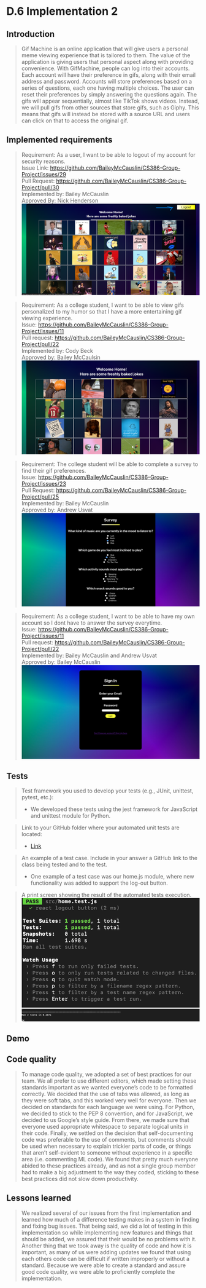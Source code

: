 # D.6 Implementation 2

## Introduction
> Gif Machine is an online application that will give users a personal meme viewing experience that is tailored to them. The value of the application is giving users that personal aspect along with providing convenience. With GifMachine, people can log into their accounts. Each account will have their preference in gifs, along with their email address and password. Accounts will store preferences based on a series of questions, each one having multiple choices. The user can reset their preferences by simply answering the questions again. The gifs will appear sequentially, almost like TikTok shows videos. Instead, we will pull gifs from other sources that store gifs, such as Giphy. This means that gifs will instead be stored with a source URL and users can click on that to access the original gif.

## Implemented requirements
> Requirement: As a user, I want to be able to logout of my account for security reasons. <br>
  Issue  Link: https://github.com/BaileyMcCauslin/CS386-Group-Project/issues/29 <br>
  Pull Request: https://github.com/BaileyMcCauslin/CS386-Group-Project/pull/30 <br>
  Implemented by: Bailey McCauslin <br>
  Approved By: Nick Henderson <br>
  ![Alt text](https://github.com/BaileyMcCauslin/CS386-Group-Project/blob/Deliverable-6/logoutBtn.png)

> Requirement: As a college student, I want to be able to view gifs personalized to my humor so that I have a more entertaining gif viewing experience. <br>
  Issue: https://github.com/BaileyMcCauslin/CS386-Group-Project/issues/11 <br>
  Pull request: https://github.com/BaileyMcCauslin/CS386-Group-Project/pull/22 <br>
  Implemented by: Cody Beck <br>
  Approved by: Bailey McCaulsin <br>
  ![alt text](https://github.com/BaileyMcCauslin/CS386-Group-Project/blob/Deliveriable-4/images/display.png)
  
> Requirement: The college student will be able to complete a survey to find their gif preferences. <br>
  Issue: https://github.com/BaileyMcCauslin/CS386-Group-Project/issues/23 <br>
  Pull Request: https://github.com/BaileyMcCauslin/CS386-Group-Project/pull/25<br>
  Implemented by: Bailey McCauslin <br>
  Approved by: Andrew Usvat<br>
  ![alt text](https://github.com/BaileyMcCauslin/CS386-Group-Project/blob/Deliveriable-4/images/survey.png)  
  
> Requirement: As a college student, I want to be able to have my own account so I dont have to answer the survey everytime. <br>
  Issue:  https://github.com/BaileyMcCauslin/CS386-Group-Project/issues/11 <br>
  Pull request: https://github.com/BaileyMcCauslin/CS386-Group-Project/pull/22 <br>
  Implemented by: Bailey McCauslin and Andrew Usvat <br>
  Approved by: Bailey McCauslin <br>
  ![alt text](https://github.com/BaileyMcCauslin/CS386-Group-Project/blob/Deliveriable-4/images/login.png)

## Tests
> Test framework you used to develop your tests (e.g., JUnit, unittest, pytest, etc.): 
> - We developed these tests using the jest framework for JavaScript and unittest module for Python.

> Link to your GitHub folder where your automated unit tests are located:
> - [Link](https://github.com/BaileyMcCauslin/CS386-Group-Project/tree/testing)

> An example of a test case. Include in your answer a GitHub link to the class being tested and to the test.
> - One example of a test case was our home.js module, where new functionality was added to support the log-out button.

> A print screen showing the result of the automated tests execution. 
> ![Alt text](images/testing.png "Testing")
> ![Alt text](images/python-testing.png "Unittest")
## Demo

## Code quality
> To manage code quality, we adopted a set of best practices for our team. We all prefer to use different editors, which made setting these standards important as we wanted everyone’s code to be formatted correctly. We decided that the use of tabs was allowed, as long as they were soft tabs, and this worked very well for everyone. Then we decided on standards for each language we were using. For Python, we decided to stick to the PEP 8 convention, and for JavaScript, we decided to us Google’s style guide. From there, we made sure that everyone used appropriate whitespace to separate logical units in their code. Finally, we settled on the decision that self-documenting code was preferable to the use of comments, but comments should be used when necessary to explain trickier parts of code, or things that aren’t self-evident to someone without experience in a specific area (i.e. commenting ML code). We found that pretty much everyone abided to these practices already, and as not a single group member had to make a big adjustment to the way they coded, sticking to these best practices did not slow down productivity.

## Lessons learned
> We realized several of our issues from the first implementation and learned how much of a difference testing makes in a system in finding and fixing bug issues. That being said, we did a lot of testing in this implementation so while implementing new features and things that should be added, we assured that their would be no problems with it. Another thing that we took away is the quality of code and how it is important, as many of us were adding updates we found that using each others code can be difficult if written improperly or without a standard. Because we were able to create a standard and assure good code quality, we were able to proficiently complete the implementation.

